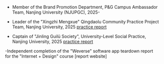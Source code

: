 
- Member of the Brand Promotion Department, P&G Campus Ambassador Team, Nanjing University (NJUPGC), 2025-

- Leader of the "Xingzhi Mengxue" Qingdaolu Community Practice Project Team, Nanjing University, 2025 [practice report](https://1drv.ms/w/c/39c6575413366958/EeoKnIRxEhdLmXV5x2GRYUkBu6f6ZfD5E3fCXDBK2fEQNA?e=GQVNgB)

- Captain of "Jinling Guilü Society", University-Level Social Practice, Nanjing University, 2025  [practice report](https://1drv.ms/w/c/39c6575413366958/EYxlOxSPA9BAgbypUJgF6NUBjf_TPmmZ7sFmxW_nLF-MWw?e=LfSzV2)

-Independent completion of the "Weverse" software app teardown report for the "Internet + Design" course [report website]
